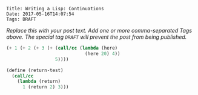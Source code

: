     Title: Writing a Lisp: Continuations
    Date: 2017-05-16T14:07:54
    Tags: DRAFT

_Replace this with your post text. Add one or more comma-separated
Tags above. The special tag `DRAFT` will prevent the post from being
published._

<!-- more -->

```scheme
(+ 1 (+ 2 (+ 3 (+ (call/cc (lambda (here) 
                             (here 20) 4))
                  5))))
```



```scheme
(define (return-test)
  (call/cc 
    (lambda (return)
      1 (return 2) 3)))
```